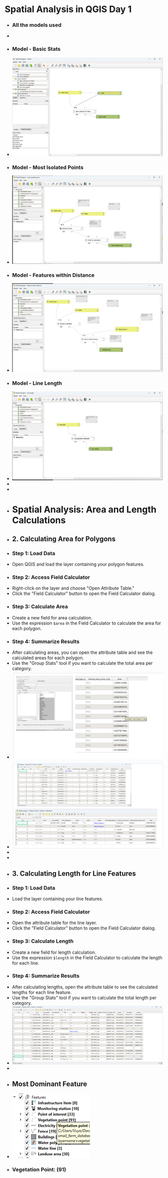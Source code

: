 # Spatial Analysis in QGIS Day 1
- ### All the models used
-
- ### Model - Basic Stats
- ![image.png](../assets/image_1693400916244_0.png)
- ### Model - Most Isolated Points
- ![image.png](../assets/image_1693482855334_0.png)
- ### Model - Features within Distance
- ![image.png](../assets/image_1693482872388_0.png)
- ### Model - Line Length
- ![image.png](../assets/image_1693482895026_0.png)
-
-
- # Spatial Analysis: Area and Length Calculations
- ## 2. Calculating Area for Polygons
- ### Step 1: Load Data
- Open QGIS and load the layer containing your polygon features.
- ### Step 2: Access Field Calculator
- Right-click on the layer and choose "Open Attribute Table."
- Click the "Field Calculator" button to open the Field Calculator dialog.
- ### Step 3: Calculate Area
- Create a new field for area calculation.
- Use the expression `$area` in the Field Calculator to calculate the area for each polygon.
- ### Step 4: Summarize Results
- After calculating areas, you can open the attribute table and see the calculated areas for each polygon.
- Use the "Group Stats" tool if you want to calculate the total area per category.
- ![image.png](../assets/image_1693482738226_0.png)
- ![image.png](../assets/image_1693482758152_0.png)
-
-
- ## 3. Calculating Length for Line Features
- ### Step 1: Load Data
- Load the layer containing your line features.
- ### Step 2: Access Field Calculator
- Open the attribute table for the line layer.
- Click the "Field Calculator" button to open the Field Calculator dialog.
- ### Step 3: Calculate Length
- Create a new field for length calculation.
- Use the expression `$length` in the Field Calculator to calculate the length for each line.
- ### Step 4: Summarize Results
- After calculating lengths, open the attribute table to see the calculated lengths for each line feature.
- Use the "Group Stats" tool if you want to calculate the total length per category.
- ![image.png](../assets/image_1693483093617_0.png)
-
- ## Most Dominant Feature
- ![image.png](../assets/image_1693483158108_0.png)
- ### Vegetation Point: (91)